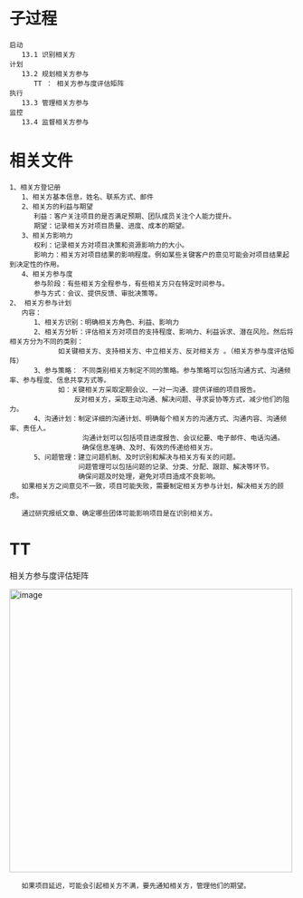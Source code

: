 # 子过程
```
启动
   13.1 识别相关方
计划
   13.2 规划相关方参与
      TT ： 相关方参与度评估矩阵
执行
   13.3 管理相关方参与
监控
   13.4 监督相关方参与
```

   
# 相关文件
```
1、相关方登记册
   1、相关方基本信息，姓名、联系方式、邮件
   2、相关方的利益与期望
      利益：客户关注项目的是否满足预期、团队成员关注个人能力提升。
      期望：记录相关方对项目质量、进度、成本的期望。
   3、相关方影响力
      权利：记录相关方对项目决策和资源影响力的大小。
      影响力：相关方对项目结果的影响程度。例如某些关键客户的意见可能会对项目结果起到决定性的作用。
   4、相关方参与度
      参与阶段：有些相关方全程参与，有些相关方只在特定时间参与。
      参与方式：会议、提供反馈、审批决策等。
2、 相关方参与计划
   内容：
      1、相关方识别：明确相关方角色、利益、影响力
      2、相关方分析：评估相关方对项目的支持程度、影响力、利益诉求、潜在风险。然后将相关方分为不同的类别：
            如关键相关方、支持相关方、中立相关方、反对相关方 。（相关方参与度评估矩阵）
      3、参与策略： 不同类别相关方制定不同的策略。参与策略可以包括沟通方式、沟通频率、参与程度、信息共享方式等。
            如：关键相关方采取定期会议、一对一沟通、提供详细的项目报告。
                反对相关方，采取主动沟通、解决问题、寻求妥协等方式，减少他们的阻力。
      4、沟通计划：制定详细的沟通计划、明确每个相关方的沟通方式、沟通内容、沟通频率、责任人。
                  沟通计划可以包括项目进度报告、会议纪要、电子邮件、电话沟通。
                  确保信息准确、及时、有效的传递给相关方。
      5、问题管理：建立问题机制、及时识别和解决与相关方有关的问题。
                 问题管理可以包括问题的记录、分类、分配、跟踪、解决等环节。
                 确保问题及时处理，避免对项目造成不良影响。
   如果相关方之间意见不一致，项目可能失败，需要制定相关方参与计划，解决相关方的顾虑。
```

```
   通过研究报纸文章、确定哪些团体可能影响项目是在识别相关方。
```


# TT 
相关方参与度评估矩阵   

<img width="500" alt="image" src="https://github.com/user-attachments/assets/b6a888db-9d18-4aa8-80a2-05a010d4adf9">

```
   如果项目延迟，可能会引起相关方不满，要先通知相关方，管理他们的期望。
```
